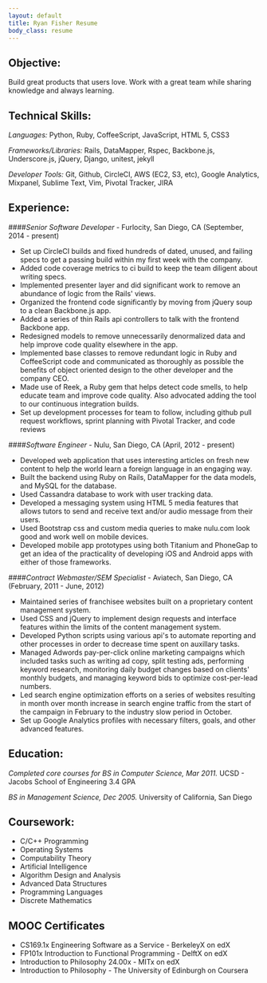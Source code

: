 ```yaml
---
layout: default
title: Ryan Fisher Resume
body_class: resume
---
```


Objective:
----------
Build great products that users love. Work with a great team while sharing knowledge and always learning.

Technical Skills:
-----------------
*Languages:* Python, Ruby, CoffeeScript, JavaScript, HTML 5, CSS3

*Frameworks/Libraries:* Rails, DataMapper, Rspec, Backbone.js, Underscore.js, jQuery, Django, unitest, jekyll

*Developer Tools:* Git, Github, CircleCI, AWS (EC2, S3, etc), Google Analytics, Mixpanel, Sublime Text, Vim, Pivotal Tracker, JIRA

Experience:
-----------

####*Senior Software Developer* - Furlocity, San Diego, CA (September, 2014 - present)
- Set up CircleCI builds and fixed hundreds of dated, unused, and failing specs to get a passing build within my first week with the company.
- Added code coverage metrics to ci build to keep the team diligent about writing specs.
- Implemented presenter layer and did significant work to remove an abundance of logic from the Rails\' views.
- Organized the frontend code significantly by moving from jQuery soup to a clean Backbone.js app.
- Added a series of thin Rails api controllers to talk with the frontend Backbone app.
- Redesigned models to remove unnecessarily denormalized data and help improve code quality elsewhere in the app.
- Implemented base classes to remove redundant logic in Ruby and CoffeeScript code and communicated as thoroughly as possible the benefits of object oriented design to the other developer and the company CEO.
- Made use of Reek, a Ruby gem that helps detect code smells, to help educate team and improve code quality. Also advocated adding the tool to our continuous integration builds.
- Set up development processes for team to follow, including github pull request workflows, sprint planning with Pivotal Tracker, and code reviews

####*Software Engineer* - Nulu, San Diego, CA (April, 2012 - present)
- Developed web application that uses interesting articles on fresh new content to help the world learn a foreign language in an engaging way.
- Built the backend using Ruby on Rails, DataMapper for the data models, and MySQL for the database.
- Used Cassandra database to work with user tracking data.
- Developed a messaging system using HTML 5 media features that allows tutors to send and receive text and/or audio message from their users.
- Used Bootstrap css and custom media queries to make nulu.com look good and work well on mobile devices.
- Developed mobile app prototypes using both Titanium and PhoneGap to get an idea of the practicality of developing iOS and Android apps with either of those frameworks.

####*Contract Webmaster/SEM Specialist* - Aviatech, San Diego, CA (February, 2011 - June, 2012)
- Maintained series of franchisee websites built on a proprietary content management system.
- Used CSS and jQuery to implement design requests and interface features within the limits of the content management system.
- Developed Python scripts using various api\'s to automate reporting and other processes in order to decrease time spent on auxillary tasks.
- Managed Adwords pay-per-click online marketing campaigns which included tasks such as writing ad copy, split testing ads, performing keyword research, monitoring daily budget changes based on clients\' monthly budgets, and managing keyword bids to optimize cost-per-lead numbers.
- Led search engine optimization efforts on a series of websites resulting in month over month increase in search engine traffic from the start of the campaign in February to the industry slow period in October.
- Set up Google Analytics profiles with necessary filters, goals, and other advanced features.

Education:
----------

*Completed core courses for BS in Computer Science, Mar 2011.*
UCSD - Jacobs School of Engineering
3.4 GPA

*BS in Management Science, Dec 2005.*
University of California, San Diego

Coursework:
-----------
- C/C++ Programming
- Operating Systems
- Computability Theory
- Artificial Intelligence
- Algorithm Design and Analysis
- Advanced Data Structures
- Programming Languages
- Discrete Mathematics

MOOC Certificates
-----------------
- CS169.1x Engineering Software as a Service - BerkeleyX on edX
- FP101x Introduction to Functional Programming - DelftX on edX
- Introduction to Philosophy 24.00x - MITx on edX
- Introduction to Philosophy - The University of Edinburgh on Coursera
